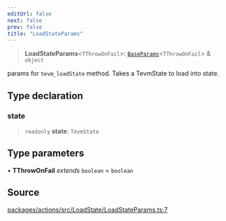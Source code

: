 ```yaml
---
editUrl: false
next: false
prev: false
title: "LoadStateParams"
---
```


> **LoadStateParams**\<`TThrowOnFail`\>: [`BaseParams`](/reference/tevm/actions/type-aliases/baseparams-1/)\<`TThrowOnFail`\> & `object`

params for `tevm_loadState` method. Takes a TevmState to load into state.

## Type declaration

### state

> `readonly` **state**: `TevmState`

## Type parameters

• **TThrowOnFail** *extends* `boolean` = `boolean`

## Source

[packages/actions/src/LoadState/LoadStateParams.ts:7](https://github.com/evmts/tevm-monorepo/blob/main/packages/actions/src/LoadState/LoadStateParams.ts#L7)
